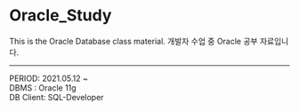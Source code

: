 # Oracle_Study
This is the Oracle Database class material.
개발자 수업 중 Oracle 공부 자료입니다.
___
PERIOD: 2021.05.12 ~   
DBMS : Oracle 11g   
DB Client: SQL-Developer   
